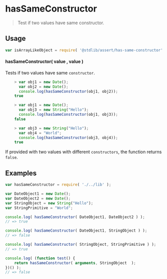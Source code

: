 <!--

@license Apache-2.0

Copyright (c) 2018 The Stdlib Authors.

Licensed under the Apache License, Version 2.0 (the "License");
you may not use this file except in compliance with the License.
You may obtain a copy of the License at

   http://www.apache.org/licenses/LICENSE-2.0

Unless required by applicable law or agreed to in writing, software
distributed under the License is distributed on an "AS IS" BASIS,
WITHOUT WARRANTIES OR CONDITIONS OF ANY KIND, either express or implied.
See the License for the specific language governing permissions and
limitations under the License.

-->

# hasSameConstructor

> Test if two values have same constructor.

<section class="usage">

## Usage

```javascript
var isArrayLikeObject = require( '@stdlib/assert/has-same-constructor' );
```

#### hasSameConstructor( value , value )

Tests if two values have same `constructor`.

<!-- eslint-disable object-curly-newline -->

```javascript
    > var obj1 = new Date();
      var obj2 = new Date();
      console.log(hasSameConstructor(obj1, obj2));
    true

    > var obj1 = new Date();
      var obj3 = new String("Hello");
      console.log(hasSameConstructor(obj1, obj3));
    false

    > var obj3 = new String("Hello");
      var obj4 = "World";
      console.log(hasSameConstructor(obj3, obj4));
    true
```

If provided with two values with different `constructors`, the function returns `false`.

</section>

<!-- /.usage -->

<section class="examples">

## Examples

<!-- eslint-disable object-curly-newline, object-curly-spacing, no-empty-function, no-restricted-syntax -->

<!-- eslint no-undef: "error" -->

```javascript
var hasSameConstructor = require( './../lib' );

var DateObject1 = new Date();
var DateObject2 = new Date();
var StringObject = new String("Hello");
var StringPrimitive = "World";

console.log( hasSameConstructor( DateObject1, DateObject2 ) );
// => true

console.log( hasSameConstructor( DateObject1, StringObject ) );
// => false

console.log( hasSameConstructor( StringObject, StringPrimitive ) );
// => true

console.log( (function test() {
	return hasSameConstructor( arguments, StringObject  );
})() );
// => false
```

</section>
